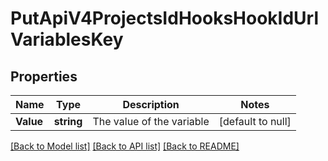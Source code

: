# PutApiV4ProjectsIdHooksHookIdUrlVariablesKey

## Properties
Name | Type | Description | Notes
------------ | ------------- | ------------- | -------------
**Value** | **string** | The value of the variable | [default to null]

[[Back to Model list]](../README.md#documentation-for-models) [[Back to API list]](../README.md#documentation-for-api-endpoints) [[Back to README]](../README.md)


